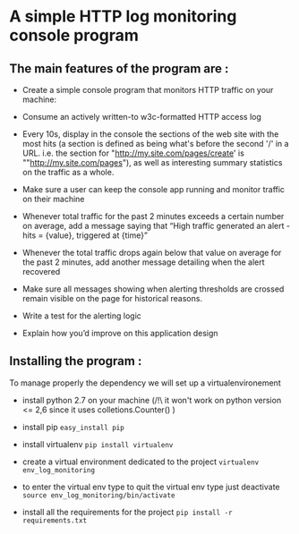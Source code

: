 A simple HTTP log monitoring console program
============================================

The main features of the program are :
--------------------------------------

* Create a simple console program that monitors HTTP traffic on your machine:

* Consume an actively written-to w3c-formatted HTTP access log

* Every 10s, display in the console the sections of the web site with the most hits (a section is defined as being
what's before the second '/' in a URL. i.e. the section for "http://my.site.com/pages/create' is
""http://my.site.com/pages"), as well as interesting summary statistics on the traffic as a whole.

* Make sure a user can keep the console app running and monitor traffic on their machine

* Whenever total traffic for the past 2 minutes exceeds a certain
number on average, add a message saying that “High traffic
generated an alert - hits = {value}, triggered at {time}”

* Whenever the total traffic drops again below that value on average
for the past 2 minutes, add another message detailing when
the alert recovered

* Make sure all messages showing when alerting thresholds are
crossed remain visible on the page for historical reasons.

* Write a test for the alerting logic

* Explain how you’d improve on this application design


Installing the program :
------------------------
To manage properly the dependency we will set up a virtualenvironement

* install python 2.7 on your machine (/!\ it won't work on python version <= 2,6 since it uses colletions.Counter() )

* install pip
`easy_install pip`

* install virtualenv
`pip install virtualenv`

* create a virtual environment dedicated to the project
`virtualenv env_log_monitoring`

* to enter the virtual env type to quit the virtual env type just deactivate
`source env_log_monitoring/bin/activate`

* install all the requirements for the project
`pip install -r requirements.txt`
